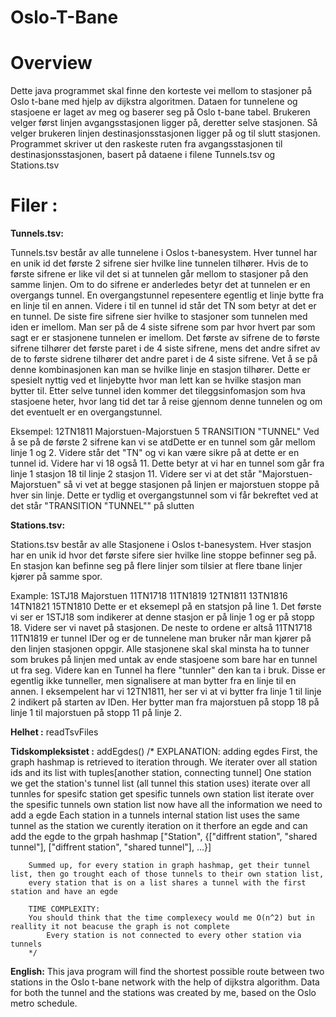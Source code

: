 # Oslo-T-Bane
# Overview
Dette java programmet skal finne den korteste vei mellom to stasjoner på Oslo t-bane med hjelp av dijkstra algoritmen.
Dataen for tunnelene og stasjoene er laget av meg og baserer seg på Oslo t-bane tabel. Brukeren velger først linjen 
avgangsstasjonen ligger på, deretter selve stasjonen. Så velger brukeren linjen destinasjonsstasjonen ligger på og til
slutt stasjonen. Programmet skriver ut den raskeste ruten fra avgangsstasjonen til destinasjonsstasjonen, basert på 
dataene i filene Tunnels.tsv og Stations.tsv

# Filer :
**Tunnels.tsv:**

Tunnels.tsv består av alle tunnelene i Oslos t-banesystem. Hver tunnel har en unik id det første 2 sifrene sier hvilke line 
tunnelen tilhører. Hvis de to første sifrene er like vil det si at tunnelen går mellom to stasjoner på den samme linjen. Om
to do sifrene er anderledes betyr det at tunnelen er en overgangs tunnel. En overgangstunnel repesentere egentlig et linje
bytte fra en linje til en annen. Videre i til en tunnel id står det TN som betyr at det er en tunnel. De siste fire sifrene 
sier hvilke to stasjoner som tunnelen med iden er imellom. Man ser på de 4 siste sifrene som par hvor hvert par som sagt er 
er stasjonene tunnelen er imellom. Det første av sifrene de to første sifrene tilhører det første paret i de 4 siste sifrene,
mens det andre sifret av de to første sidrene tilhører det andre paret i de 4 siste sifrene. Vet å se på denne kombinasjonen 
kan man se hvilke linje en stasjon tilhører. Dette er spesielt nyttig ved et linjebytte hvor man lett kan se hvilke stasjon
man bytter til. Etter selve tunnel iden kommer det tileggsinfomasjon som hva stasjoene heter, hvor lang tid det tar å reise 
gjennom denne tunnelen og om det eventuelt er en overgangstunnel.

Eksempel:
12TN1811 Majorstuen-Majorstuen 5 TRANSITION "TUNNEL"
Ved å se på de første 2 sifrene kan vi se atdDette er en tunnel som går mellom linje 1 og 2. Videre står det "TN" og vi kan
være sikre på at dette er en tunnel id. Videre har vi 18 også 11. Dette betyr at vi har en tunnel som går fra linje 1 stasjon
18 til linje 2 stasjon 11. Videre ser vi at det står "Majorstuen-Majorstuen" så vi vet at begge stasjonen på linjen er 
majorstuen stoppe på hver sin linje. Dette er tydlig et overgangstunnel som vi får bekreftet ved at det står "TRANSITION "TUNNEL""
på slutten 



**Stations.tsv:**

Stations.tsv består av alle Stasjonene i Oslos t-banesystem. Hver stasjon har en unik id hvor det første sifere sier hvilke line stoppe befinner 
seg på. En stasjon kan befinne seg på flere linjer som tilsier at flere tbane linjer kjører på samme spor.  

Example:
1STJ18 Majorstuen 11TN1718 11TN1819 12TN1811 13TN1816 14TN1821 15TN1810
Dette er et eksemepl på en statsjon på line 1. Det første vi ser er 1STJ18 som indikerer at denne stasjon er på linje 1 og er på stopp 18.
Videre ser vi navet på stasjonen. De neste to ordene er altså 11TN1718 11TN1819 er tunnel IDer og er de tunnelene man bruker når man kjører på 
den linjen stasjonen oppgir. Alle stasjonene skal skal minsta ha to tunner som brukes på linjen med untak av ende stasjoene som bare har en tunnel ut 
fra seg. Videre kan en Tunnel ha flere "tunnler" den kan ta i bruk. Disse er egentlig ikke tunneller, men signalisere at man bytter fra en linje til en  annen. I eksempelent har vi 12TN1811, her ser vi at vi bytter fra linje 1 til linje 2 indikert på starten av IDen. Her bytter man fra majorstuen på stopp 18 på linje 1 til majorstuen på stopp 11 på linje 2.


**Helhet :**
readTsvFiles

**Tidskompleksistet :**
addEgdes()
/* EXPLANATION: adding egdes 
        First, the graph hashmap is retrieved to iteration through. We iterater over all station ids and its list with tuples[another station, connecting tunnel]
            One station we get the station's tunnel list (all tunnel this station uses) 
                iterate over all tunnles for spesifc station 
                    get spesific tunnels own station list
                        iterate over the spesific tunnels own station list
                            now have all the information we need to add a egde
                                Each station in a tunnels internal station list uses the same tunnel as the station we curently iteration on
                                it therfore an egde and can add the egde to the grpah hashmap
                                    ["Station", {["diffrent station", "shared tunnel"], ["diffrent station", "shared tunnel"], ...}]
                
        Summed up, for every station in graph hashmap, get their tunnel list, then go trought each of those tunnels to their own station list,
        every station that is on a list shares a tunnel with the first station and have an egde                  
        
        TIME COMPLEXITY:
        You should think that the time complexecy would me O(n^2) but in reallity it not beacuse the graph is not complete
            Every station is not connected to every other station via tunnels  
        */

**English:** 
This java program will find the shortest possible route between two stations in the Oslo t-bane network with the help of dijkstra algorithm. 
Data for both the tunnel and the stations was created by me, based on the Oslo metro schedule.
